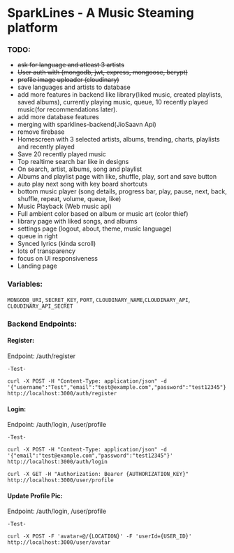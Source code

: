 # SparkLines - A Music Steaming platform

### TODO:
- ~~ask for language and atleast 3 artists~~
- ~~User auth with (mongodb, jwt, express, mongoose, bcrypt)~~
- ~~profile image uploader (cloudinary)~~
- save languages and artists to database
- add more features in backend like library(liked music, created playlists, saved albums), currently playing music, queue, 10 recently played music(for recommendations later).
- add more database features
- merging with sparklines-backend(JioSaavn Api)
- remove firebase
- Homescreen with 3 selected artists, albums, trending, charts, playlists and recently played
- Save 20 recently played music
- Top realtime search bar like in designs
- On search, artist, albums, song and playlist
- Albums and playlist page with like, shuffle, play, sort and save button
- auto play next song with key board shortcuts
- bottom music player (song details, progress bar, play, pause, next, back, shuffle, repeat, volume, queue, like)
- Music Playback (Web music api)
- Full ambient color based on album or music art (color thief)
- library page with liked songs, and albums
- settings page (logout, about, theme, music language)
- queue in right
- Synced lyrics (kinda scroll)
- lots of transparency
- focus on UI responsiveness
- Landing page


### Variables:

`MONGODB_URI`, `SECRET_KEY`, `PORT`, `CLOUDINARY_NAME`,`CLOUDINARY_API`, `CLOUDINARY_API_SECRET`

### Backend Endpoints:

#### Register:
Endpoint: /auth/register

    -Test-

    curl -X POST -H "Content-Type: application/json" -d '{"username":"Test","email":"test@example.com","password":"test12345"}' http://localhost:3000/auth/register


#### Login: 
Endpoint: /auth/login, /user/profile

    -Test-

    curl -X POST -H "Content-Type: application/json" -d '{"email":"test@example.com","password":"test12345"}' http://localhost:3000/auth/login

    curl -X GET -H "Authorization: Bearer {AUTHORIZATION_KEY}" http://localhost:3000/user/profile

#### Update Profile Pic: 
Endpoint: /auth/login, /user/profile

    -Test-

    curl -X POST -F 'avatar=@/{LOCATION}' -F 'userId={USER_ID}' http://localhost:3000/user/avatar
